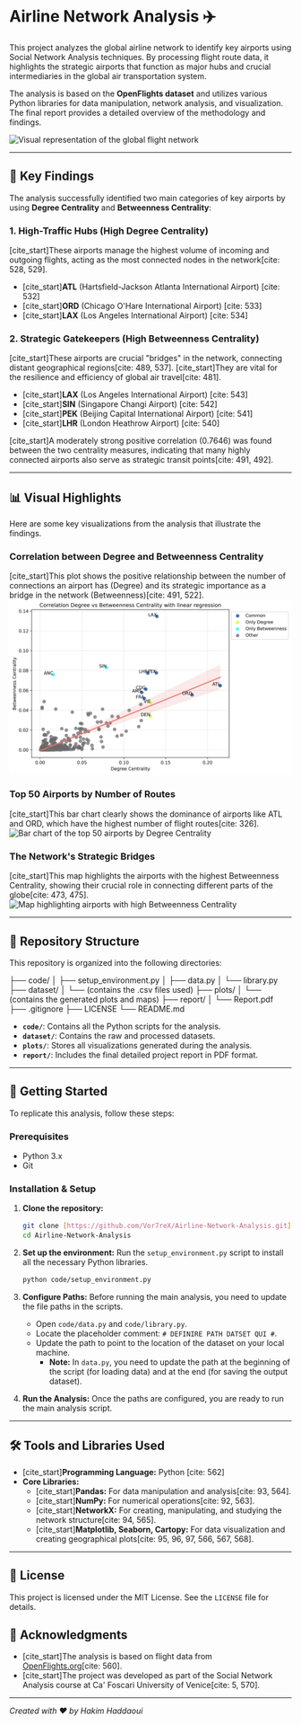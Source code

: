 # Airline Network Analysis ✈️

This project analyzes the global airline network to identify key airports using Social Network Analysis techniques. By processing flight route data, it highlights the strategic airports that function as major hubs and crucial intermediaries in the global air transportation system.

The analysis is based on the **OpenFlights dataset** and utilizes various Python libraries for data manipulation, network analysis, and visualization. The final report provides a detailed overview of the methodology and findings.

![Visual representation of the global flight network](plot/world_plot.png)

***

## 🌟 Key Findings

The analysis successfully identified two main categories of key airports by using **Degree Centrality** and **Betweenness Centrality**:

### 1. **High-Traffic Hubs (High Degree Centrality)**
[cite_start]These airports manage the highest volume of incoming and outgoing flights, acting as the most connected nodes in the network[cite: 528, 529].
* [cite_start]**ATL** (Hartsfield-Jackson Atlanta International Airport) [cite: 532]
* [cite_start]**ORD** (Chicago O'Hare International Airport) [cite: 533]
* [cite_start]**LAX** (Los Angeles International Airport) [cite: 534]

### 2. **Strategic Gatekeepers (High Betweenness Centrality)**
[cite_start]These airports are crucial "bridges" in the network, connecting distant geographical regions[cite: 489, 537]. [cite_start]They are vital for the resilience and efficiency of global air travel[cite: 481].
* [cite_start]**LAX** (Los Angeles International Airport) [cite: 543]
* [cite_start]**SIN** (Singapore Changi Airport) [cite: 542]
* [cite_start]**PEK** (Beijing Capital International Airport) [cite: 541]
* [cite_start]**LHR** (London Heathrow Airport) [cite: 540]

[cite_start]A moderately strong positive correlation (0.7646) was found between the two centrality measures, indicating that many highly connected airports also serve as strategic transit points[cite: 491, 492].

***

## 📊 Visual Highlights

Here are some key visualizations from the analysis that illustrate the findings.

### Correlation between Degree and Betweenness Centrality
[cite_start]This plot shows the positive relationship between the number of connections an airport has (Degree) and its strategic importance as a bridge in the network (Betweenness)[cite: 491, 522].
![Scatter plot showing the correlation between Degree and Betweenness Centrality](plot/Scatter_Plot_with_Regression_and_Area.png)

### Top 50 Airports by Number of Routes
[cite_start]This bar chart clearly shows the dominance of airports like ATL and ORD, which have the highest number of flight routes[cite: 326].
![Bar chart of the top 50 airports by Degree Centrality](plot/Degree_Centrality_Bar_Chart_Top_50.png)

### The Network's Strategic Bridges
[cite_start]This map highlights the airports with the highest Betweenness Centrality, showing their crucial role in connecting different parts of the globe[cite: 473, 475].
![Map highlighting airports with high Betweenness Centrality](plot/Betweenness_Centrality.png)

***

## 📁 Repository Structure

This repository is organized into the following directories:

├── code/
│   ├── setup_environment.py
│   ├── data.py
│   └── library.py
├── dataset/
│   └── (contains the .csv files used)
├── plots/
│   └── (contains the generated plots and maps)
├── report/
│   └── Report.pdf
├── .gitignore
├── LICENSE
└── README.md


* **`code/`**: Contains all the Python scripts for the analysis.
* **`dataset/`**: Contains the raw and processed datasets.
* **`plots/`**: Stores all visualizations generated during the analysis.
* **`report/`**: Includes the final detailed project report in PDF format.

***

## 🚀 Getting Started

To replicate this analysis, follow these steps:

### Prerequisites
* Python 3.x
* Git

### Installation & Setup

1.  **Clone the repository:**
    ```bash
    git clone [https://github.com/Vor7reX/Airline-Network-Analysis.git](https://github.com/Vor7reX/Airline-Network-Analysis.git)
    cd Airline-Network-Analysis
    ```

2.  **Set up the environment:**
    Run the `setup_environment.py` script to install all the necessary Python libraries.
    ```bash
    python code/setup_environment.py
    ```

3.  **Configure Paths:**
    Before running the main analysis, you need to update the file paths in the scripts.
    * Open `code/data.py` and `code/library.py`.
    * Locate the placeholder comment: `# DEFINIRE PATH DATSET QUI #`.
    * Update the path to point to the location of the dataset on your local machine.
        * **Note:** In `data.py`, you need to update the path at the beginning of the script (for loading data) and at the end (for saving the output dataset).

4.  **Run the Analysis:**
    Once the paths are configured, you are ready to run the main analysis script.

***

## 🛠️ Tools and Libraries Used

* [cite_start]**Programming Language:** Python [cite: 562]
* **Core Libraries:**
    * [cite_start]**Pandas:** For data manipulation and analysis[cite: 93, 564].
    * [cite_start]**NumPy:** For numerical operations[cite: 92, 563].
    * [cite_start]**NetworkX:** For creating, manipulating, and studying the network structure[cite: 94, 565].
    * [cite_start]**Matplotlib, Seaborn, Cartopy:** For data visualization and creating geographical plots[cite: 95, 96, 97, 566, 567, 568].

***

## 📄 License
This project is licensed under the MIT License. See the `LICENSE` file for details.

## 🙏 Acknowledgments
- [cite_start]The analysis is based on flight data from [OpenFlights.org](https://openflights.org/data.html)[cite: 560].
- [cite_start]The project was developed as part of the Social Network Analysis course at Ca' Foscari University of Venice[cite: 5, 570].

---
*Created with ❤️ by Hakim Haddaoui*
